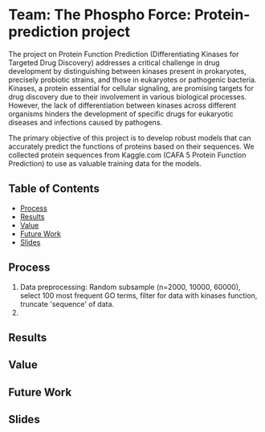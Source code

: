 # Team: The Phospho Force: Protein-prediction project
The project on Protein Function Prediction (Differentiating Kinases for Targeted Drug Discovery) addresses a critical challenge in drug development by distinguishing between kinases present in prokaryotes, precisely probiotic strains, and those in eukaryotes or pathogenic bacteria. Kinases, a protein essential for cellular signaling, are promising targets for drug discovery due to their involvement in various biological processes. However, the lack of differentiation between kinases across different organisms hinders the development of specific drugs for eukaryotic diseases and infections caused by pathogens.
 
The primary objective of this project is to develop robust models that can accurately predict the functions of proteins based on their sequences. We collected protein sequences from Kaggle.com (CAFA 5 Protein Function Prediction) to use as valuable training data for the models.



## Table of Contents

  - [Process](#process)
  - [Results](#results)
  - [Value](#value)
  - [Future Work](#future-work)
  - [Slides](#slides)


## Process

1. Data preprocessing: Random subsample (n=2000, 10000, 60000), select 100 most frequent GO terms, filter for data with kinases function, truncate 'sequence' of data.
2. 


## Results

## Value

## Future Work

## Slides
